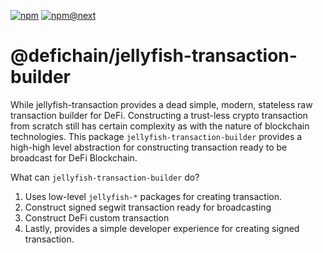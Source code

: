 [![npm](https://img.shields.io/npm/v/@defichain/jellyfish-transaction-builder)](https://www.npmjs.com/package/@defichain/jellyfish-transaction-builder/v/latest)
[![npm@next](https://img.shields.io/npm/v/@defichain/jellyfish-transaction-builder/next)](https://www.npmjs.com/package/@defichain/jellyfish-transaction-builder/v/next)

# @defichain/jellyfish-transaction-builder

While jellyfish-transaction provides a dead simple, modern, stateless raw transaction builder for DeFi. Constructing a
trust-less crypto transaction from scratch still has certain complexity as with the nature of blockchain technologies.
This package `jellyfish-transaction-builder` provides a high-high level abstraction for constructing transaction ready
to be broadcast for DeFi Blockchain.

What can `jellyfish-transaction-builder` do?

1. Uses low-level `jellyfish-*` packages for creating transaction.
2. Construct signed segwit transaction ready for broadcasting
3. Construct DeFi custom transaction
4. Lastly, provides a simple developer experience for creating signed transaction.
